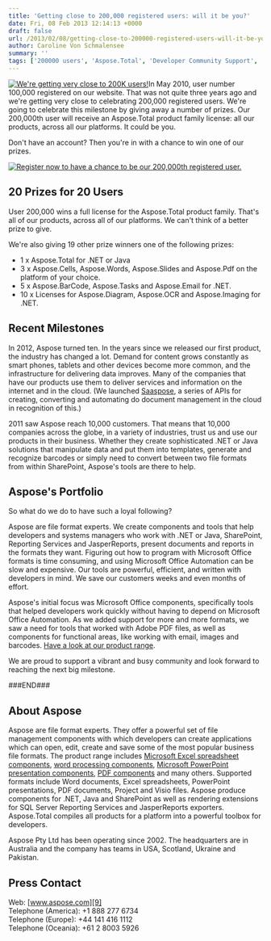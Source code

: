 ```yaml
---
title: 'Getting close to 200,000 registered users: will it be you?'
date: Fri, 08 Feb 2013 12:14:13 +0000
draft: false
url: /2013/02/08/getting-close-to-200000-registered-users-will-it-be-you/
author: Caroline Von Schmalensee
summary: ''
tags: ['200000 users', 'Aspose.Total', 'Developer Community Support', 'News Release', 'celebration', 'milestone', 'news release', 'prize', 'registered users']
---
```


[![We're getting very close to 200K users!][1]](https://blog.aspose.com/wp-content/uploads/sites/2/2013/02/small-link2.png)In May 2010, user number 100,000 registered on our website. That was not quite three years ago and we're getting very close to celebrating 200,000 registered users. We're going to celebrate this milestone by giving away a number of prizes. Our 200,000th user will receive an Aspose.Total product family license: all our products, across all our platforms. It could be you.

Don't have an account? Then you're in with a chance to win one of our prizes.

[![Register now to have a chance to be our 200,000th registered user.][2]](http://community.aspose.com/community/user/createuser.aspx)

## 20 Prizes for 20 Users

User 200,000 wins a full license for the Aspose.Total product family. That's all of our products, across all of our platforms. We can't think of a better prize to give.

We're also giving 19 other prize winners one of the following prizes:

*   1 x Aspose.Total for .NET or Java
*   3 x Aspose.Cells, Aspose.Words, Aspose.Slides and Aspose.Pdf on the platform of your choice.
*   5 x Aspose.BarCode, Aspose.Tasks and Aspose.Email for .NET.
*   10 x Licenses for Aspose.Diagram, Aspose.OCR and Aspose.Imaging for .NET.

## Recent Milestones

In 2012, Aspose turned ten. In the years since we released our first product, the industry has changed a lot. Demand for content grows constantly as smart phones, tablets and other devices become more common, and the infrastructure for delivering data improves. Many of the companies that have our products use them to deliver services and information on the internet and in the cloud. (We launched [Saaspose][3], a series of APIs for creating, converting and automating do document management in the cloud in recognition of this.)

2011 saw Aspose reach 10,000 customers. That means that 10,000 companies across the globe, in a variety of industries, trust us and use our products in their business. Whether they create sophisticated .NET or Java solutions that manipulate data and put them into templates, generate and recognize barcodes or simply need to convert between two file formats from within SharePoint, Aspose's tools are there to help.

## Aspose's Portfolio

So what do we do to have such a loyal following?

Aspose are file format experts. We create components and tools that help developers and systems managers who work with .NET or Java, SharePoint, Reporting Services and JasperReports, present documents and reports in the formats they want. Figuring out how to program with Microsoft Office formats is time consuming, and using Microsoft Office Automation can be slow and expensive. Our tools are powerful, efficient, and written with developers in mind. We save our customers weeks and even months of effort.

Aspose's initial focus was Microsoft Office components, specifically tools that helped developers work quickly without having to depend on Microsoft Office Automation. As we added support for more and more formats, we saw a need for tools that worked with Adobe PDF files, as well as components for functional areas, like working with email, images and barcodes. [Have a look at our product range][4].

We are proud to support a vibrant and busy community and look forward to reaching the next big milestone.

###END###

## About Aspose

Aspose are file format experts. They offer a powerful set of file management components with which developers can create applications which can open, edit, create and save some of the most popular business file formats. The product range includes [Microsoft Excel spreadsheet components][5], [word processing components][6], [Microsoft PowerPoint presentation components][7], [PDF components][8] and many others. Supported formats include Word documents, Excel spreadsheets, PowerPoint presentations, PDF documents, Project and Visio files. Aspose produce components for .NET, Java and SharePoint as well as rendering extensions for SQL Server Reporting Services and JasperReports exporters. Aspose.Total compiles all products for a platform into a powerful toolbox for developers.

Aspose Pty Ltd has been operating since 2002. The headquarters are in Australia and the company has teams in USA, Scotland, Ukraine and Pakistan.

## Press Contact

Web: [www.aspose.com][9]  
Telephone (America): +1 888 277 6734  
Telephone (Europe): +44 141 416 1112  
Telephone (Oceania): +61 2 8003 5926




[1]: https://blog.aspose.com/wp-content/uploads/sites/2/2013/02/small-link2.png "We're getting very close to 200K users!"
[2]: https://blog.aspose.com/wp-content/uploads/sites/2/2013/02/registerNow-Button.png "Register Now!"
[3]: https://blog.aspose.com/
[4]: http://www.aspose.com/total-component-suite.aspx
[5]: http://www.aspose.com/categories/.net-components/aspose.cells-for-.net/default.aspx
[6]: http://www.aspose.com/categories/.net-components/aspose.words-for-.net/default.aspx
[7]: http://www.aspose.com/categories/.net-components/aspose.slides-for-.net/default.aspx
[8]: http://www.aspose.com/categories/.net-components/aspose.pdf-for-.net/default.aspx
[9]: http://www.aspose.com/



